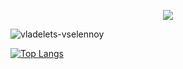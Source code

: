 <p align="center">
  <img src="https://readme-typing-svg.herokuapp.com?font=Time+New+Roman&color=cyan&size=25&center=true&vCenter=true&width=600&height=100&lines=Raghuraj+Pratap+Yadav...;++Computer+Science+Student,;Welcome+to+my+GitHub..."></a>
</p>


<!---
vladelets-vselennoy/vladelets-vselennoy is a ✨ special ✨ repository because its `README.md` (this file) appears on your GitHub profile.
You can click the Preview link to take a look at your changes.


--->
<img src="https://komarev.com/ghpvc/?username=vladelets-vselennoy&label=Profile%20views&color=0e75b6&style=flat" alt="vladelets-vselennoy" /> </p>
[![Top Langs](https://github-readme-stats.vercel.app/api/top-langs/?username=vladelets-vselennoy&layout=pie)](https://github.com/vladelets-vselennoy/github-readme-stats)
